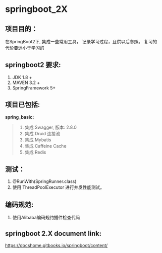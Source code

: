 # springboot_2X

项目目的：
------------------
在SpringBoot2下, 集成一些常用工具， 记录学习过程，且供以后参照。 复习的代价要远小于学习的 

springboot2 要求:
------------------


1. JDK 1.8 +
2. MAVEN 3.2 +
3. SpringFramework 5+

项目已包括:
---------------------
<b>spring_basic: </b> 
> 1. 集成 Swagger, 版本: 2.8.0
> 2. 集成 Druid 连接池
> 3. 集成 Mybatis
> 4. 集成 Caffeine Cache
> 5. 集成 Redis



测试：
---------------------
1. @RunWith(SpringRunner.class)
2. 使用 ThreadPoolExecutor 进行并发性能测试。

编码规范:
---------------------
1. 使用Alibaba编码规约插件检查代码



springboot 2.X document link:
------------------------
https://docshome.gitbooks.io/springboot/content/
